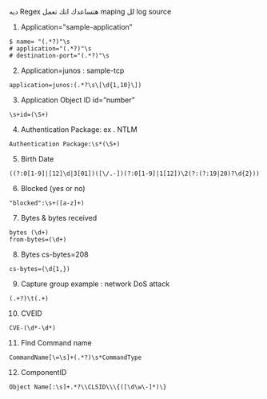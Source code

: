 ديه Regex هتساعدك انك تعمل maping لل log source 

1. Application="sample-application” 
```
$ name= "(.*?)"\s 
# application="(.*?)"\s
# destination-port="(.*?)"\s
```
2. Application=junos : sample-tcp
```
application=junos:(.*?\s\[\d{1,10}\])
```
3. Application Object ID id=”number”
```
\s+id=(\S+) 
```
4. Authentication Package: ex . NTLM
```
Authentication Package:\s*(\S+)
```
5. Birth Date 
```
((?:0[1-9]|[12]\d|3[01])([\/.-])(?:0[1-9]|1[12])\2(?:(?:19|20)?\d{2}))
```
6. Blocked (yes or no) 
```
"blocked":\s+([a-z]+)
```
7. Bytes & bytes received
```
bytes (\d+)
from-bytes=(\d+)
```
8. Bytes cs-bytes=208 
```
cs-bytes=(\d{1,})
```
9. Capture group example : network DoS attack
```
(.+?)\t(.+)
```
10. CVEID 
```
CVE-(\d*-\d*)
```
11. FInd Command name  
```
CommandName[\=\s]+(.*?)\s*CommandType
```
12. ComponentID
```
Object Name[:\s]+.*?\\CLSID\\\{([\d\w\-]*)\}
```
